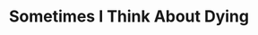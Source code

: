 ---
title: "Sometimes I Think About Dying"
year: 2023
rating: 3
stars: "★★★"
rewatched: false
permalink: "sometimes-i-think-about-dying-2023"
watched_on: 2024-03-24
---